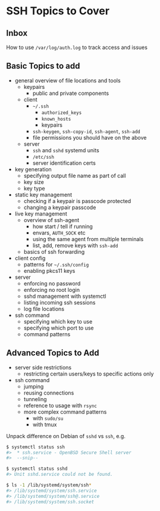 # SSH Topics to Cover


## Inbox

How to use `/var/log/auth.log` to track access and issues

## Basic Topics to add

* general overview of file locations and tools
    * keypairs
        * public and private components
    * client
        * `~/.ssh`
            * `authorized_keys`
            * `known_hosts`
            * keypairs
        * `ssh-keygen`, `ssh-copy-id`, `ssh-agent`, `ssh-add`
        * file permissions you should have on the above
    * server
        * `ssh` and `sshd` systemd units
        * `/etc/ssh`
        * server identification certs
* key generation
    * specifying output file name as part of call
    * key size
    * key type
* static key management
    * checking if a keypair is passcode protected
    * changing a keypair passcode
* live key management
    * overview of ssh-agent
        * how start / tell if running
        * envars, `AUTH_SOCK` etc
        * using the same agent from multiple terminals
        * list, add, remove keys with `ssh-add`
    * basics of ssh forwarding
* client config
    * patterns for `~/.ssh/config`
    * enabling pkcs11 keys
* server
    * enforcing no password
    * enforcing no root login
    * sshd management with systemctl
    * listing incoming ssh sessions
    * log file locations
* ssh command
    * specifying which key to use
    * specifying which port to use
    * command patterns

## Advanced Topics to Add

* server side restrictions
    * restricting certain users/keys to specific actions only
* ssh command
    * jumping
    * reusing connections
    * tunneling
    * reference to usage with `rsync`
    * more complex command patterns
        * with `sudo/su`
        * with tmux

Unpack difference on Debian of `sshd` vs `ssh`, e.g.

```sh
$ systemctl status ssh
#>  * ssh.service - OpenBSD Secure Shell server
#>  --snip--

$ systemctl status sshd
#> Unit sshd.service could not be found.

$ ls -1 /lib/systemd/system/ssh*
#> /lib/systemd/system/ssh.service
#> /lib/systemd/system/ssh@.service
#> /lib/systemd/system/ssh.socket
```


